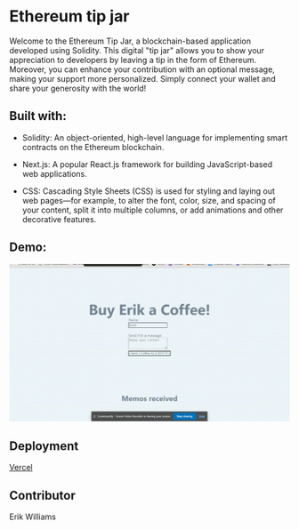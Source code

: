 # Ethereum tip jar

Welcome to the Ethereum Tip Jar, a blockchain-based application developed using Solidity. This digital "tip jar" allows you to show your appreciation to developers by leaving a tip in the form of Ethereum. Moreover, you can enhance your contribution with an optional message, making your support more personalized. Simply connect your wallet and share your generosity with the world!

## Built with:

- Solidity: An object-oriented, high-level language for implementing smart contracts on the Ethereum blockchain.

- Next.js: A popular React.js framework for building JavaScript-based web applications.

- CSS: Cascading Style Sheets (CSS) is used for styling and laying out web pages—for example, to alter the font, color, size, and spacing of your content, split it into multiple columns, or add animations and other decorative features.

## Demo:

![](./public/demo%20dapp.gif)

## Deployment

[Vercel](https://buy-me-a-coffee-solidity-de-fi-tipping-app.vercel.app/)

## Contributor

Erik Williams
